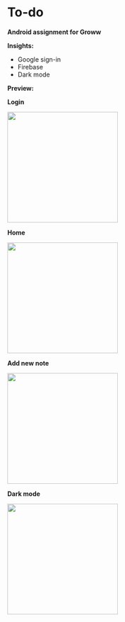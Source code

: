 # To-do
<b>Android assignment for Groww</b>

<b>Insights:</b>
* Google sign-in
* Firebase
* Dark mode

<b>Preview:</b>

<b>Login</b></br>

<img src="https://user-images.githubusercontent.com/57897297/159161873-c3023716-d921-4041-bbc9-8e9e3f9b2881.png" width="250">

<b>Home</b></br>

<img src="https://user-images.githubusercontent.com/57897297/159161965-00d20ace-db74-4f70-8214-159f2a5bc0f7.png" width="250">

<b>Add new note</b></br>

<img src="https://user-images.githubusercontent.com/57897297/159161968-0856688e-3a22-4a15-a89b-7361eb6bf1cf.png" width="250">

<b>Dark mode</b></br>

<img src="https://user-images.githubusercontent.com/57897297/159161971-578b6842-f4df-44b7-9b9f-e5a8d742bd4c.png" width="250">

